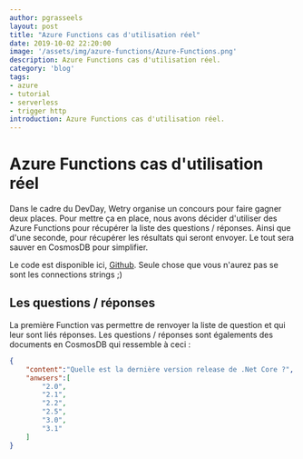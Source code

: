 ```yaml
---
author: pgrasseels
layout: post
title: "Azure Functions cas d'utilisation réel"
date: 2019-10-02 22:20:00
image: '/assets/img/azure-functions/Azure-Functions.png'
description: Azure Functions cas d'utilisation réel.
category: 'blog'
tags:
- azure
- tutorial
- serverless
- trigger http
introduction: Azure Functions cas d'utilisation réel.
---
```


# Azure Functions cas d'utilisation réel
Dans le cadre du DevDay, Wetry organise un concours pour faire gagner deux places. Pour mettre ça en place, nous avons décider
d'utiliser des Azure Functions pour récupérer la liste des questions / réponses. Ainsi que d'une seconde, pour récupérer les résultats qui seront envoyer.
Le tout sera sauver en CosmosDB pour simplifier.

Le code est disponible ici, [Github](https://github.com/wetryio/devday-contest). Seule chose que vous n'aurez pas se sont les connections strings ;)

## Les questions / réponses
La première Function vas permettre de renvoyer la liste de question et qui leur sont liés réponses. 
Les questions / réponses sont égalements des documents en CosmosDB qui ressemble à ceci :

``` json
{
    "content":"Quelle est la dernière version release de .Net Core ?",
    "anwsers":[
        "2.0",
        "2.1",
        "2.2",
        "2.5",
        "3.0",
        "3.1"
    ]
}
```